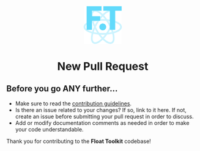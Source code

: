 <div align="center" style="margin-bottom: 0.5rem">
	<img src="https://raw.githubusercontent.com/float-toolkit/react/HEAD/media/ftreact.svg" width="100" />
</div>

<h1 align="center">New Pull Request</h1>

## Before you go ANY further...

-   Make sure to read the [contribution guidelines](https://github.com/float-toolkit/react/blob/master/.github/CONTRIBUTING.md).
-   Is there an issue related to your changes? If so, link to it here. If not, create an issue before submitting your pull request in order to discuss.
-   Add or modify documentation comments as needed in order to make your code understandable.

Thank you for contributing to the **Float Toolkit** codebase!
